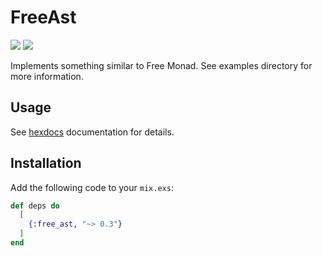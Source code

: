 # FreeAst

![](https://github.com/yunmikun2/free_ast/workflows/mix%20test/badge.svg)
![](https://github.com/yunmikun2/free_ast/workflows/mix%20format/badge.svg)

Implements something similar to Free Monad. See examples directory for
more information.

## Usage

See [hexdocs](https://hexdocs.pm/free_ast) documentation for details.

## Installation

Add the following code to your `mix.exs`:

```elixir
def deps do
  [
    {:free_ast, "~> 0.3"}
  ]
end
```
